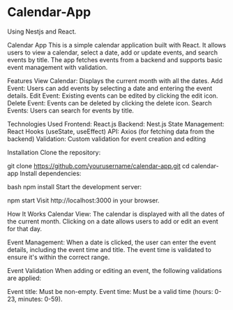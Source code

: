 # Calendar-App
Using Nestjs and React.

Calendar App
This is a simple calendar application built with React. It allows users to view a calendar, select a date, add or update events, and search events by title. The app fetches events from a backend and supports basic event management with validation.

Features
View Calendar: Displays the current month with all the dates.
Add Event: Users can add events by selecting a date and entering the event details.
Edit Event: Existing events can be edited by clicking the edit icon.
Delete Event: Events can be deleted by clicking the delete icon.
Search Events: Users can search for events by title.

Technologies Used
Frontend: React.js
Backend: Nest.js 
State Management: React Hooks (useState, useEffect)
API: Axios (for fetching data from the backend)
Validation: Custom validation for event creation and editing

Installation
Clone the repository:

git clone https://github.com/yourusername/calendar-app.git
cd calendar-app
Install dependencies:

bash
npm install
Start the development server:


npm start
Visit http://localhost:3000 in your browser.

How It Works
Calendar View: The calendar is displayed with all the dates of the current month. Clicking on a date allows users to add or edit an event for that day.

Event Management: When a date is clicked, the user can enter the event details, including the event time and title. The event time is validated to ensure it's within the correct range.


Event Validation
When adding or editing an event, the following validations are applied:

Event title: Must be non-empty.
Event time: Must be a valid time (hours: 0-23, minutes: 0-59).




